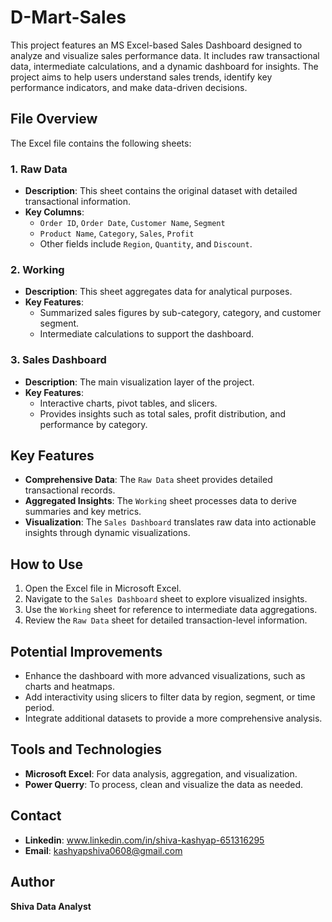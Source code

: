 # D-Mart-Sales
This project features an MS Excel-based Sales Dashboard designed to analyze and visualize sales performance data. It includes raw transactional data, intermediate calculations, and a dynamic dashboard for insights. The project aims to help users understand sales trends, identify key performance indicators, and make data-driven decisions.

## File Overview
The Excel file contains the following sheets:

### 1. Raw Data
- **Description**: This sheet contains the original dataset with detailed transactional information.
- **Key Columns**:
  - `Order ID`, `Order Date`, `Customer Name`, `Segment`
  - `Product Name`, `Category`, `Sales`, `Profit`
  - Other fields include `Region`, `Quantity`, and `Discount`.

### 2. Working
- **Description**: This sheet aggregates data for analytical purposes.
- **Key Features**:
  - Summarized sales figures by sub-category, category, and customer segment.
  - Intermediate calculations to support the dashboard.

### 3. Sales Dashboard
- **Description**: The main visualization layer of the project.
- **Key Features**:
  - Interactive charts, pivot tables, and slicers.
  - Provides insights such as total sales, profit distribution, and performance by category.

## Key Features
- **Comprehensive Data**: The `Raw Data` sheet provides detailed transactional records.
- **Aggregated Insights**: The `Working` sheet processes data to derive summaries and key metrics.
- **Visualization**: The `Sales Dashboard` translates raw data into actionable insights through dynamic visualizations.

## How to Use
1. Open the Excel file in Microsoft Excel.
2. Navigate to the `Sales Dashboard` sheet to explore visualized insights.
3. Use the `Working` sheet for reference to intermediate data aggregations.
4. Review the `Raw Data` sheet for detailed transaction-level information.

## Potential Improvements
- Enhance the dashboard with more advanced visualizations, such as charts and heatmaps.
- Add interactivity using slicers to filter data by region, segment, or time period.
- Integrate additional datasets to provide a more comprehensive analysis.

## Tools and Technologies
- **Microsoft Excel**: For data analysis, aggregation, and visualization.
- **Power Querry**: To process, clean and visualize the data as needed.

## Contact
   - **Linkedin**: www.linkedin.com/in/shiva-kashyap-651316295
   - **Email**: kashyapshiva0608@gmail.com

## Author
**Shiva Data Analyst**


